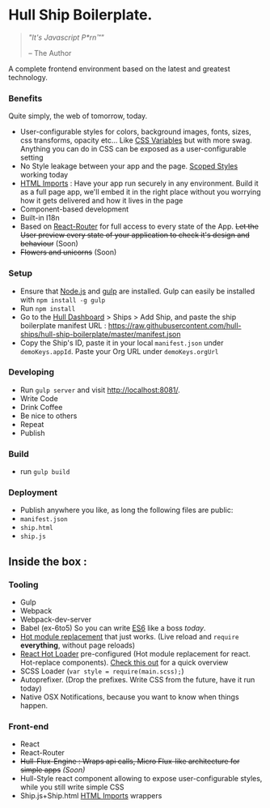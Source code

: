 
# Hull Ship Boilerplate.

> _"It's Javascript P*rn™"_
> 
> – The Author

A complete frontend environment based on the latest and greatest technology.


### Benefits

Quite simply, the web of tomorrow, today.

- User-configurable styles for colors, background images, fonts, sizes, css transforms, opacity etc... Like [CSS Variables](http://caniuse.com/#feat=css-variables) but with more swag. Anything you can do in CSS can be exposed as a user-configurable setting 
- No Style leakage between your app and the page. [Scoped Styles](http://caniuse.com/#feat=style-scoped) working today
- [HTML Imports](http://caniuse.com/#feat=imports) : Have your app run securely in any environment. Build it as a full page app, we'll embed it in the right place without you worrying how it gets delivered and how it lives in the page
- Component-based development
- Built-in I18n
- Based on [React-Router](https://github.com/rackt/react-router) for full access to every state of the App. ~~Let the User preview every state of your application to check it's design and behaviour~~ (Soon)
- ~~Flowers and unicorns~~ (Soon)

### Setup

- Ensure that [Node.js](http://nodejs.org) and [gulp](http://gulpjs.com) are installed. Gulp can easily be installed with `npm install -g gulp`
- Run `npm install`
- Go to the [Hull Dashboard](https://dashboard.hullbeta.io/) > Ships > Add Ship, and paste the ship boilerplate manifest URL : https://raw.githubusercontent.com/hull-ships/hull-ship-boilerplate/master/manifest.json
- Copy the Ship's ID, paste it in your local `manifest.json` under `demoKeys.appId`. Paste your Org URL under `demoKeys.orgUrl`

### Developing

- Run `gulp server` and visit [http://localhost:8081/](http://localhost:8081/).
- Write Code
- Drink Coffee
- Be nice to others
- Repeat
- Publish

### Build
- run `gulp build`

### Deployment
- Publish anywhere you like, as long the following files are public:
- `manifest.json`
- `ship.html`
- `ship.js`
 


## Inside the box : 

### Tooling
- Gulp
- Webpack
- Webpack-dev-server
- Babel (ex-6to5) So you can write [ES6](https://github.com/lukehoban/es6features) like a boss _today_.
- [Hot module replacement](https://github.com/webpack/docs/wiki/hot-module-replacement-with-webpack) that just works. (Live reload and `require` **everything**, without page reloads)
- [React Hot Loader](http://gaearon.github.io/react-hot-loader/) pre-configured (Hot module replacement for react. Hot-replace components). [Check this out](https://vimeo.com/100010922) for a quick overview
- SCSS Loader (`var style = require(main.scss);`)
- Autoprefixer. (Drop the prefixes. Write CSS from the future, have it run today)
- Native OSX Notifications, because you want to know when things happen.

### Front-end
- React
- React-Router
- ~~Hull-Flux-Engine : Wraps api calls, Micro Flux-like architecture for simple apps~~ _(Soon)_
- Hull-Style react component allowing to expose user-configurable styles, while you still write simple CSS
- Ship.js+Ship.html [HTML Imports](http://caniuse.com/#feat=imports) wrappers
